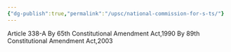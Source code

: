 ```yaml
---
{"dg-publish":true,"permalink":"/upsc/national-commission-for-s-ts/"}
---
```


Article 338-A 
By 65th Constitutional Amendment Act,1990 
By 89th Constitutional Amendment Act,2003
